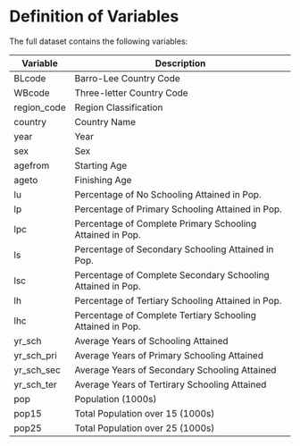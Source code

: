 ﻿
# Definition of Variables

The full dataset contains the following variables:

| Variable| Description  |
|--|--|
| BLcode | Barro-Lee Country Code |
| WBcode| Three-letter Country Code| 
| region_code| Region Classification| 
| country| Country Name| 
| year| Year| 
| sex| Sex| 
| agefrom| Starting Age| 
| ageto| Finishing Age| 
| lu| Percentage of No Schooling Attained in Pop.| 
| lp| Percentage of Primary Schooling Attained in Pop.| 
| lpc| Percentage of Complete Primary Schooling Attained in Pop.| 
| ls| Percentage of Secondary Schooling Attained in Pop.| 
| lsc| Percentage of Complete Secondary Schooling Attained in Pop.| 
| lh| Percentage of Tertiary Schooling Attained in Pop.| 
| lhc| Percentage of Complete Tertiary Schooling Attained in Pop.| 
| yr_sch| Average Years of Schooling Attained| 
| yr_sch_pri| Average Years of Primary Schooling Attained| 
| yr_sch_sec| Average Years of Secondary Schooling Attained| 
| yr_sch_ter| Average Years of Tertirary Schooling Attained| 
| pop| Population (1000s)| 
| pop15| Total Population over 15 (1000s)| 
| pop25| Total Population over 25 (1000s)| 
